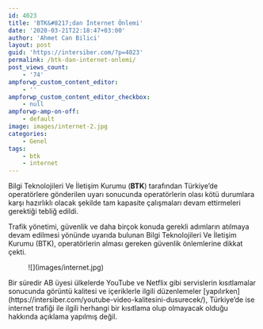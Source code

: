 ```yaml
---
id: 4023
title: 'BTK&#8217;dan İnternet Önlemi'
date: '2020-03-21T22:18:47+03:00'
author: 'Ahmet Can Bilici'
layout: post
guid: 'https://intersiber.com/?p=4023'
permalink: /btk-dan-internet-onlemi/
post_views_count:
    - '74'
ampforwp_custom_content_editor:
    - ''
ampforwp_custom_content_editor_checkbox:
    - null
ampforwp-amp-on-off:
    - default
image: images/internet-2.jpg
categories:
    - Genel
tags:
    - btk
    - internet
---
```


Bilgi Teknolojileri Ve İletişim Kurumu (**BTK**) tarafından Türkiye’de operatörlere gönderilen uyarı sonucunda operatörlerin olası kötü durumlara karşı hazırlıklı olacak şekilde tam kapasite çalışmaları devam ettirmeleri gerektiği tebliğ edildi.

Trafik yönetimi, güvenlik ve daha birçok konuda gerekli adımların atılmaya devam edilmesi yönünde uyarıda bulunan Bilgi Teknolojileri Ve İletişim Kurumu (BTK), operatörlerin alması gereken güvenlik önlemlerine dikkat çekti.

<figure class="wp-block-image size-full">![](images/internet.jpg)</figure>Bir süredir AB üyesi ülkelerde YouTube ve Netflix gibi servislerin kısıtlamalar sonucunda görüntü kalitesi ve içeriklerle ilgili düzenlemeler [yapılırken](https://intersiber.com/youtube-video-kalitesini-dusurecek/), Türkiye’de ise internet trafiği ile ilgili herhangi bir kısıtlama olup olmayacak olduğu hakkında açıklama yapılmış değil.